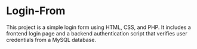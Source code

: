 # Login-From
This project is a simple login form using HTML, CSS, and PHP. It includes a frontend login page and a backend authentication script that verifies user credentials from a MySQL database.
